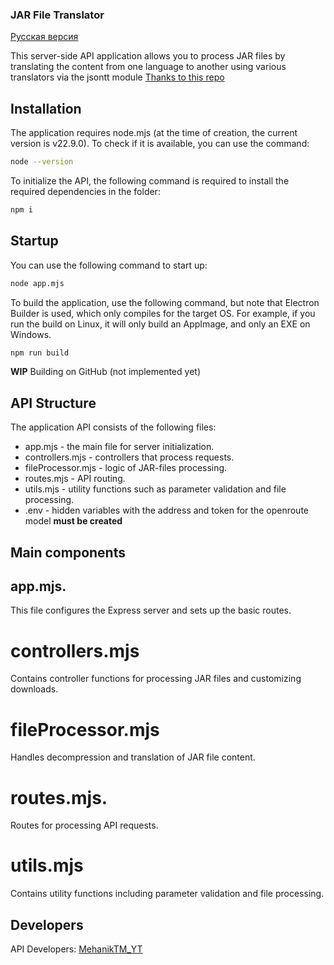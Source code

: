 ### JAR File Translator
[Русская версия](https://github.com/MehanikTMYT/MineCraftModsTranslator/tree/main/API/README-ru.md)

This server-side API application allows you to process JAR files by translating the content from one language to another using various translators via the jsontt module
[Thanks to this repo](https://github.com/mololab/json-translator)

## Installation

The application requires node.mjs (at the time of creation, the current version is v22.9.0). To check if it is available, you can use the command:

```bash
node --version
```
To initialize the API, the following command is required to install the required dependencies in the folder:

```bash
npm i
```
## Startup

You can use the following command to start up:

```bash
node app.mjs
```

To build the application, use the following command, but note that Electron Builder is used, which only compiles for the target OS. For example, if you run the build on Linux, it will only build an AppImage, and only an EXE on Windows.

```bash
npm run build
```

**WIP**
Building on GitHub (not implemented yet)

## API Structure

The application API consists of the following files:

* app.mjs - the main file for server initialization.
* controllers.mjs - controllers that process requests.
* fileProcessor.mjs - logic of JAR-files processing.
* routes.mjs - API routing.
* utils.mjs - utility functions such as parameter validation and file processing.
* .env - hidden variables with the address and token for the openroute model **must be created**

## Main components

## app.mjs.

This file configures the Express server and sets up the basic routes.

# controllers.mjs

Contains controller functions for processing JAR files and customizing downloads.

# fileProcessor.mjs

Handles decompression and translation of JAR file content.

# routes.mjs.

Routes for processing API requests.

# utils.mjs

Contains utility functions including parameter validation and file processing.

## Developers
API Developers: [MehanikTM_YT](https://github.com/MehanikTMYT)
